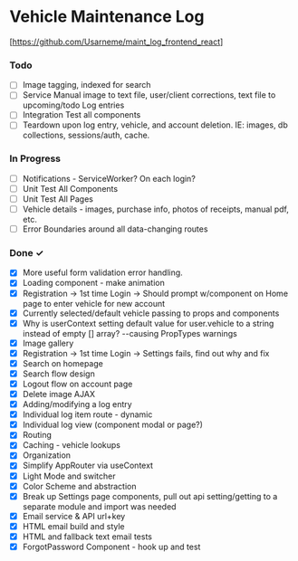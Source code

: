 # Vehicle Maintenance Log

[https://github.com/Usarneme/maint_log_frontend_react]

### Todo

- [ ] Image tagging, indexed for search  
- [ ] Service Manual image to text file, user/client corrections, text file to upcoming/todo Log entries  
- [ ] Integration Test all components  
- [ ] Teardown upon log entry, vehicle, and account deletion. IE: images, db collections, sessions/auth, cache.  

### In Progress

- [ ] Notifications - ServiceWorker? On each login? 
- [ ] Unit Test All Components 
- [ ] Unit Test All Pages  
- [ ] Vehicle details - images, purchase info, photos of receipts, manual pdf, etc.  
- [ ] Error Boundaries around all data-changing routes  

### Done ✓

- [x] More useful form validation error handling.  
- [x] Loading component - make animation  
- [x] Registration -> 1st time Login -> Should prompt w/component on Home page to enter vehicle for new account  
- [x] Currently selected/default vehicle passing to props and components  
- [x] Why is userContext setting default value for user.vehicle to a string instead of empty [] array? --causing PropTypes warnings  
- [x] Image gallery  
- [x] Registration -> 1st time Login -> Settings fails, find out why and fix  
- [x] Search on homepage  
- [x] Search flow design  
- [x] Logout flow on account page  
- [x] Delete image AJAX  
- [x] Adding/modifying a log entry  
- [x] Individual log item route - dynamic  
- [x] Individual log view (component modal or page?)  
- [x] Routing  
- [x] Caching - vehicle lookups  
- [x] Organization  
- [x] Simplify AppRouter via useContext  
- [x] Light Mode and switcher  
- [x] Color Scheme and abstraction  
- [x] Break up Settings page components, pull out api setting/getting to a separate module and import was needed  
- [x] Email service & API url+key  
- [x] HTML email build and style  
- [x] HTML and fallback text email tests  
- [x] ForgotPassword Component - hook up and test  
